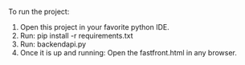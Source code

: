 To run the project: <br>
1. Open this project in your favorite python IDE. <br>
2. Run: pip install -r requirements.txt <br>
3. Run: backendapi.py <br>
4. Once it is up and running: Open the fastfront.html in any browser. <br>

